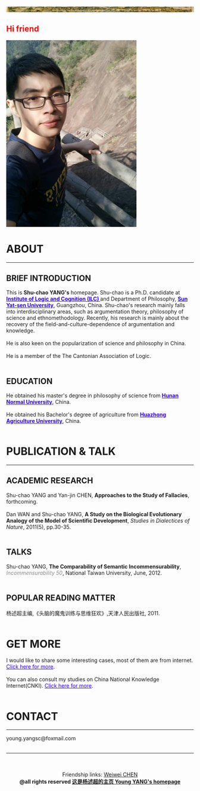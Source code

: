 <HTML>

  <BODY>  
<p align="left"> 
<img src="mypic/清明上河图.jpg">
<h2><b><font color="ff0000">Hi friend</font></b></h2>
<img src="mypic/mypic350500.jpg" height="500" width="350">
<h1>ABOUT</h1>
<hr color="cccccc"> 
<h2>BRIEF INTRODUCTION</h2>
This is <b>Shu-chao YANG's</b>  homepage. Shu-chao is a Ph.D. candidate at <b><a href="http://logic.sysu.edu.cn/"><font color="3300ff">Institute of Logic and Cognition (ILC)</font> </a></b>and Department of Philosophy, <b><a href="http://www.sysu.edu.cn/2012/cn/index.htm"><font color="3300ff">Sun Yat-sen University</font></a></b>, Guangzhou, China.
Shu-chao's research mainly falls into interdisciplinary areas, such as argumentation theory, philosophy of science and ethnomethodology. Recently, his research is mainly about the recovery of the field-and-culture-dependence of argumentation and knowledge.
<br>
<br>
He is also keen on the popularization of science and philosophy in China.
<br>
<br>
He is a member of the The Cantonian Association of Logic.
<br>
<br>
  
<h2>EDUCATION</h2>
He obtained his master's degree in philosophy of science from <b><a href="http://www.hunnu.edu.cn/"><font color="3300ff">Hunan Normal University</font></a></b>, China.
<br>
<br>
He obtained his Bachelor's degree of agriculture from <b><a href="http://www.hzau.edu.cn/"><font color="3300ff">Huazhong   Agriculture University</font></a></b>, China.
<br>
<br>
<h1> PUBLICATION & TALK </h1>
<hr color="cccccc">
<h2> ACADEMIC RESEARCH </h2>
Shu-chao YANG and Yan-jin CHEN, <b>Approaches to the Study of Fallacies</b>, forthcoming. 
<br>
<br>
Dan WAN and Shu-chao YANG, <b> A Study on the Biological Evolutionary Analogy of the Model of Scientific Development</b>,  <i>Studies in Dialectices of Nature</i>, 2011(5), pp.30-35. 
<br>
<br>
<h2> TALKS </h2>
Shu-chao YANG, <b>The Comparability of Semantic Incommensurability</b>, <i><font color="8a8a8a"> Incommensurability 50</font></i>, National Taiwan University, June, 2012. 
<br>
<br>
<h2> POPULAR READING MATTER </h2>
杨述超主编,《头脑的魔鬼训练与思维狂欢》,天津人民出版社, 2011.
<br>
<br>
<h1> GET MORE </h1>
I would like to share some interesting cases, most of them are from internet. <a href="http://cases.yangshuchao.com/"><font color="3300ff">Click here for more</font></a>.
<br>
<br>
You can also consult my studies on China National Knowledge Internet(CNKI). <a href="http://cnki.net/"><font color="3300ff">Click here for more</font></a>.
<br>
<br>
<h1> CONTACT </h1>
<hr color="ff0000">
young.yangsc@foxmail.com
<br><br>
<hr color="ff0000">
</p>
</BODY>
<br>
<br>
<center>Friendship links: <a href="http://chenww.com/">Weiwei CHEN</a></center>
<center><b> @all rights reserved   <a href="http://yangshuchao.com">这是杨述超的主页 Young YANG's homepage</a></b></center>
<center><script type="text/javascript">var cnzz_protocol = (("https:" == document.location.protocol) ? " https://" : " http://");document.write(unescape("%3Cspan id='cnzz_stat_icon_1271680563'%3E%3C/span%3E%3Cscript src='" + cnzz_protocol + "s22.cnzz.com/z_stat.php%3Fid%3D1271680563%26show%3Dpic' type='text/javascript'%3E%3C/script%3E"));</script></center>   
</HTML>
